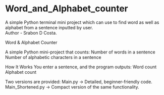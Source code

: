 # Word_and_Alphabet_counter
A simple Python terminal mini project which can use to find word as well as alphabet from a sentence inputted by user.
<br>
Author - Srabon D Costa.

Word & Alphabet Counter

A simple Python mini-project that counts:
Number of words in a sentence
Number of alphabetic characters in a sentence

How It Works
You enter a sentence, and the program outputs:
Word count
Alphabet count

Two versions are provided:
Main.py → Detailed, beginner-friendly code.
Main_Shortened.py → Compact version of the same functionality.
